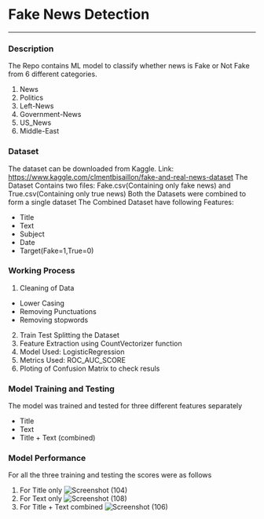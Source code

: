 # Fake News Detection
---
### Description

The Repo contains ML model to classify whether news is Fake or Not Fake from 6 different categories.
1) News
2) Politics
3) Left-News
4) Government-News
5) US_News
6) Middle-East

### Dataset
The dataset can be downloaded from Kaggle.
Link: https://www.kaggle.com/clmentbisaillon/fake-and-real-news-dataset
The Dataset Contains two files: Fake.csv(Containing only fake news) and True.csv(Containing only true news)
Both the Datasets were combined to form a single dataset
The Combined Dataset have following Features:
  - Title
  - Text
  - Subject
  - Date
  - Target(Fake=1,True=0)

### Working Process
1) Cleaning of Data
  - Lower Casing
  - Removing Punctuations
  - Removing stopwords
2) Train Test Splitting the Dataset
3) Feature Extraction using CountVectorizer function
4) Model Used: LogisticRegression
5) Metrics Used: ROC_AUC_SCORE
6) Ploting of Confusion Matrix to check resuls

### Model Training and Testing
The model was trained and tested for three different features separately
  - Title
  - Text
  - Title + Text (combined)

### Model Performance
For all the three training and testing the scores were as follows
1) For Title only 
![Screenshot (104)](https://user-images.githubusercontent.com/69076815/118935247-f5697a80-b968-11eb-8305-b65f1090279d.png)
2) For Text only
![Screenshot (108)](https://user-images.githubusercontent.com/69076815/118935776-82accf00-b969-11eb-85fe-ce9a562be245.png)
3) For Title + Text combined
![Screenshot (106)](https://user-images.githubusercontent.com/69076815/118935960-b851b800-b969-11eb-80c0-cbdaa85b8922.png)
 














